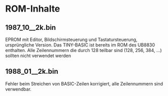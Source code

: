 # ROM-Inhalte

## 1987_10__2k.bin
EPROM mit Editor, Bildschirmsteuerung und Tastatursteuerung, ursprüngliche Version.
Das TINY-BASIC ist bereits im ROM des UB8830 enthalten.
Alle Zeilennummern die durch 128 teilbar sind (128, 256, 384, ...) sollten nicht verwendet werden

## 1988_01__2k.bin
Fehler beim Streichen von BASIC-Zeilen korrigiert, alle Zeilennummern sind verwendbar. 
